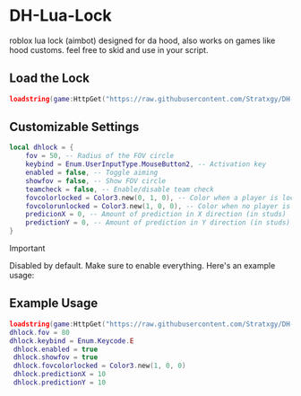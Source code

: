 # DH-Lua-Lock
roblox lua lock (aimbot) designed for da hood, also works on games like hood customs.
feel free to skid and use in your script.
## Load the Lock
```lua
loadstring(game:HttpGet("https://raw.githubusercontent.com/Stratxgy/DH-Lua-Lock/refs/heads/main/Main.lua"))()
```
## Customizable Settings
```lua
local dhlock = {
    fov = 50, -- Radius of the FOV circle
    keybind = Enum.UserInputType.MouseButton2, -- Activation key
    enabled = false, -- Toggle aiming
    showfov = false, -- Show FOV circle
    teamcheck = false, -- Enable/disable team check
    fovcolorlocked = Color3.new(0, 1, 0), -- Color when a player is locked 
    fovcolorunlocked = Color3.new(1, 0, 0), -- Color when no player is locked 
    predicionX = 0, -- Amount of prediction in X direction (in studs)
    predictionY = 0, -- Amount of prediction in Y direction (in studs)
}
```
> [!IMPORTANT]
> Disabled by default. Make sure to enable everything. Here's an example usage:
> ## Example Usage
> ```lua
>loadstring(game:HttpGet("https://raw.githubusercontent.com/Stratxgy/DH-Lua-Lock/refs/heads/main/Main.lua"))()
> dhlock.fov = 80
> dhlock.keybind = Enum.Keycode.E
>  dhlock.enabled = true
>  dhlock.showfov = true
>  dhlock.fovcolorlocked = Color3.new(1, 0, 0)
>  dhlock.predictionX = 10
>  dhlock.predictionY = 10
> ```
